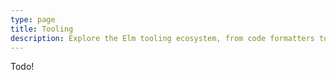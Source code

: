 ```yaml
---
type: page
title: Tooling
description: Explore the Elm tooling ecosystem, from code formatters to IDE integrations, to static site builders and review tooling.
---
```



Todo!
